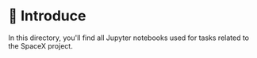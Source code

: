 # :bookmark_tabs: Introduce
In this directory, you'll find all Jupyter notebooks used for tasks related to the SpaceX project.
